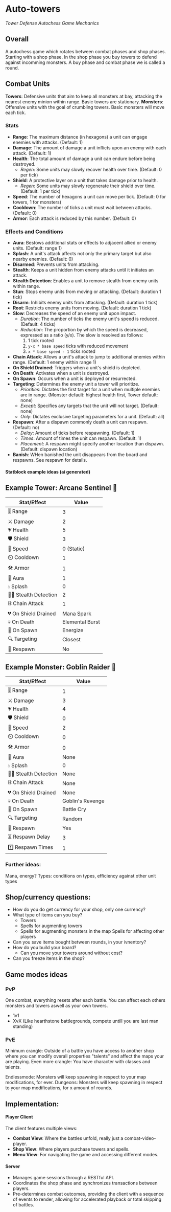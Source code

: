 # Auto-towers
*Tower Defense Autochess Game Mechanics*

## Overall
A autochess game which rotates between combat phases and shop phases. Starting with a shop phase. In the shop phase you buy towers to defend against incomming monsters. A buy phase and combat phase we is called a round.

## Combat Units
**Towers**: Defensive units that aim to keep all monsters at bay, attacking the nearest enemy minion within range. Basic towers are stationary.
**Monsters**: Offensive units with the goal of crumbling towers. Basic monsters will move each tick.

### Stats
- **Range**: The maximum distance (in hexagons) a unit can engage enemies with attacks. (Default: 1)
- **Damage**: The amount of damage a unit inflicts upon an enemy with each attack. (Default: 1)
- **Health**: The total amount of damage a unit can endure before being destroyed.
  - *Regen*: Some units may slowly recover health over time. (Default: 0 per tick)
- **Shield**: A protective layer on a unit that takes damage prior to health.
  - *Regen*: Some units may slowly regenerate their shield over time. (Default: 1 per tick)
- **Speed**: The number of hexagons a unit can move per tick.  (Default: 0 for towers, 1 for monsters)
- **Cooldown**: The number of ticks a unit must wait between attacks. (Default: 0)
- **Armor**: Each attack is reduced by this number. (Default: 0)

### Effects and Conditions
- **Aura**: Bestows additional stats or effects to adjacent allied or enemy units. (Default: range 1)
- **Splash**: A unit's attack affects not only the primary target but also nearby enemies. (Default: 0)
- **Disarmed**: Prevents units from attacking.
- **Stealth**: Keeps a unit hidden from enemy attacks until it initiates an attack.
- **Stealth Detection**: Enables a unit to remove stealth from enemy units within range.
- **Stun**: Stops enemy units from moving or attacking. (Default: duration 1 tick)
- **Disarm**: Inhibits enemy units from attacking. (Default: duration 1 tick)
- **Root**: Restricts enemy units from moving. (Default: duration 1 tick)
- **Slow**: Decreases the speed of an enemy unit upon impact.
  - *Duration*: The number of ticks the enemy unit's speed is reduced. (Default: 4 ticks)
  - *Reduction*: The proportion by which the speed is decreased, expressed as a ratio (y/x). The slow is resolved as follows:
    1. 1 tick rooted
    2. `y-x * base speed` ticks with reduced movement
    3. `x * base speed - 1` ticks rooted
- **Chain Attack**: Allows a unit's attack to jump to additional enemies within range. (Default: 1 enemy within range 1)
- **On Shield Drained**: Triggers when a unit's shield is depleted.
- **On Death**: Activates when a unit is destroyed.
- **On Spawn**: Occurs when a unit is deployed or resurrected.
- **Targeting**: Determines the enemy unit a tower will prioritize.
  - *Priorities*: Dictates the first target for a unit when multiple enemies are in range. (Monster default: highest health first, Tower default: none)
  - *Except*: Specifies any targets that the unit will not target. (Default: none)
  - *Only*: Dictates exclusive targeting parameters for a unit. (Default: all)
- **Respawn**: After a dispawn commonly death a unit can respawn. (Default: no)
  - *Delay*: Amount of ticks before respawning. (Default: 1)
  - *Times*: Amount of times the unit can respawn. (Default: 1)
  - *Placement*: A respawn might specify another location than dispawn. (Default: dispawn location)
- **Banish**: WHen banished the unit disappears from the board and respawns. See respawn for details.

#### Statblock example ideas (ai generated)
## Example Tower: Arcane Sentinel 🗼

| Stat/Effect             | Value     |
|-------------------------|-----------|
| 🎚️ Range                | 3         |
| ⚔️ Damage               | 2         |
| 💗 Health               | 5         |
| 🛡️ Shield               | 3         |
| 🦿 Speed                | 0 (Static)|
| ⏲️ Cooldown             | 1         |
| 🛠️ Armor                | 1         |
| 🔮 Aura                  | 1         |
| 💧 Splash                | 0         |
| 🕵️‍♂️ Stealth Detection   | 2         |
| ⛓️ Chain Attack          | 1         |
| 💔 On Shield Drained     | Mana Spark |
| 💀 On Death              | Elemental Burst |
| 🌱 On Spawn              | Energize   |
| 🔍 Targeting             | Closest   |
| 🔁 Respawn               | No        |

## Example Monster: Goblin Raider 🧟

| Stat/Effect             | Value     |
|-------------------------|-----------|
| 🎚️ Range                | 1         |
| ⚔️ Damage               | 3         |
| 💗 Health               | 4         |
| 🛡️ Shield               | 0         |
| 🦿 Speed                | 2         |
| ⏲️ Cooldown             | 0         |
| 🛠️ Armor                | 0         |
| 🔮 Aura                  | None      |
| 💧 Splash                | 0         |
| 🕵️‍♂️ Stealth Detection   | None      |
| ⛓️ Chain Attack          | None      |
| 💔 On Shield Drained     | None      |
| 💀 On Death              | Goblin's Revenge |
| 🌱 On Spawn              | Battle Cry |
| 🔍 Targeting             | Random    |
| 🔁 Respawn               | Yes       |
| ⏳ Respawn Delay         | 3         |
| 1️⃣ Respawn Times        | 1         |


### Further ideas:
Mana, energy?
Types: conditions on types, efficiency against other unit types

## Shop/currency questions:
- How do you do get currency for your shop, only one currency?
- What type of items can you buy?
  - Towers
  - Spells for augmenting towers
  - Spells for augmenting monsters in the map
    Spells for affecting other players
- Can you save items bought between rounds, in your ivnentory?
- How do you build your board?
  - Can you move your towers around without cost?
- Can you freeze items in the shop?

## Game modes ideas

### PvP
One combat, everything resets after each battle.
You can affect each others monsters and towers aswell as your own towers.
- 1v1
- XvX (Like hearthstone battlegrounds, compete untill you are last man standing)

### PvE
Minimum crangle: Outside of a battle you have access to another shop where you can modify overall properties "talents" and affect the maps your are playing.
Even more crangle: You have character with classes and talents.

Endlessmode: Monsters will keep spawning in respect to your map modifications, for ever.
Dungeons: Monsters will keep spawning in respect to your map modifications, for x amount of rounds.

## Implementation:

#### Player Client
The client features multiple views:
- **Combat View**: Where the battles unfold, really just a combat-video-player.
- **Shop View**: Where players purchase towers and spells.
- **Menu View**: For navigating the game and accessing different modes.

#### Server
- Manages game sessions through a RESTful API.
- Coordinates the shop phase and synchronizes transactions between players.
- Pre-determines combat outcomes, providing the client with a sequence of events to render, allowing for accelerated playback or total skipping of battles.


